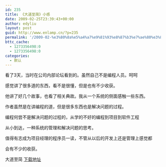```yaml
---
id: 235
title: 《大道至简》小感
date: 2009-02-25T23:39:43+00:00
author: edyliu
layout: post
guid: http://www.enlamp.cn/?p=235
permalink: '/2009-02-%e3%80%8a%e5%a4%a7%e9%81%93%e8%87%b3%e7%ae%80%e3%80%8b%e5%b0%8f%e6%84%9f/'
bttc_cache:
  - 1273356498:0
  - 1273356498:0
categories:
  - 默认
---
```

看了3天，当时在公司内部论坛看到的。虽然自己不是编程人员。呵呵

感觉讲了很多道的东西，看不是很懂，但是也有不少收获。
  
他讲了好几个故事，也看了相关典故。我从一个系统的侧面感触一些东西。

作者虽然是在讲编程的道，但是很多东西也是解决问题的过程。
  
编程何尝不是解决问题的过程的，从学的不好的编程到项目到软件工程
  
从小到达，一种系统的管理和解决问题的思考。

值得有志成为项目经理的程序员一读，不管从以后的开发上还是管理上感觉都
  
会有不少的收获。

大道至简 [下载地址](http://www.enlamp.cn/book/bigtao.pdf)
